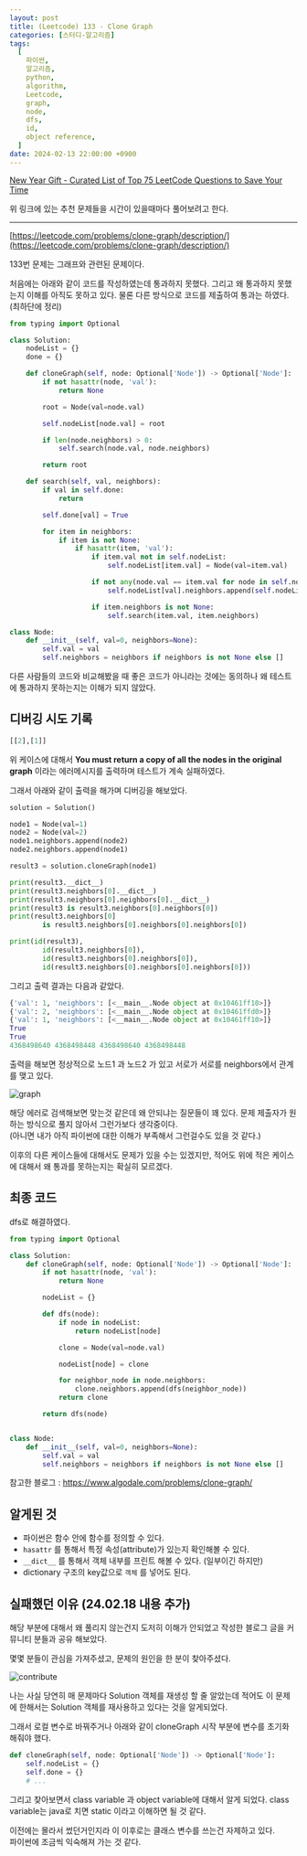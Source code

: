 ```yaml
---
layout: post
title: (Leetcode) 133 - Clone Graph
categories: [스터디-알고리즘]
tags:
  [
    파이썬,
    알고리즘,
    python,
    algorithm,
    Leetcode,
    graph,
    node,
    dfs,
    id,
    object reference,
  ]
date: 2024-02-13 22:00:00 +0900
---
```


[New Year Gift - Curated List of Top 75 LeetCode Questions to Save Your Time](https://www.teamblind.com/post/New-Year-Gift---Curated-List-of-Top-75-LeetCode-Questions-to-Save-Your-Time-OaM1orEU)

위 링크에 있는 추천 문제들을 시간이 있을때마다 풀어보려고 한다.

---

[https://leetcode.com/problems/clone-graph/description/](https://leetcode.com/problems/clone-graph/description/)

133번 문제는 그래프와 관련된 문제이다.

처음에는 아래와 같이 코드를 작성하였는데 통과하지 못했다. 그리고 왜 통과하지 못했는지 이해를 아직도 못하고 있다.
물론 다른 방식으로 코드를 제출하여 통과는 하였다. (최하단에 정리)

```python
from typing import Optional

class Solution:
    nodeList = {}
    done = {}

    def cloneGraph(self, node: Optional['Node']) -> Optional['Node']:
        if not hasattr(node, 'val'):
            return None

        root = Node(val=node.val)

        self.nodeList[node.val] = root

        if len(node.neighbors) > 0:
            self.search(node.val, node.neighbors)

        return root

    def search(self, val, neighbors):
        if val in self.done:
            return

        self.done[val] = True

        for item in neighbors:
            if item is not None:
                if hasattr(item, 'val'):
                    if item.val not in self.nodeList:
                        self.nodeList[item.val] = Node(val=item.val)

                    if not any(node.val == item.val for node in self.nodeList[val].neighbors):
                        self.nodeList[val].neighbors.append(self.nodeList[item.val])

                    if item.neighbors is not None:
                        self.search(item.val, item.neighbors)

class Node:
    def __init__(self, val=0, neighbors=None):
        self.val = val
        self.neighbors = neighbors if neighbors is not None else []
```

다른 사람들의 코드와 비교해봤을 때 좋은 코드가 아니라는 것에는 동의하나 왜 테스트에 통과하지 못하는지는 이해가 되지 않았다.

## 디버깅 시도 기록

```python
[[2],[1]]
```

위 케이스에 대해서 **You must return a copy of all the nodes in the original graph** 이라는 에러메시지를 출력하며 테스트가 계속 실패하였다.

그래서 아래와 같이 출력을 해가며 디버깅을 해보았다.

```python
solution = Solution()

node1 = Node(val=1)
node2 = Node(val=2)
node1.neighbors.append(node2)
node2.neighbors.append(node1)

result3 = solution.cloneGraph(node1)

print(result3.__dict__)
print(result3.neighbors[0].__dict__)
print(result3.neighbors[0].neighbors[0].__dict__)
print(result3 is result3.neighbors[0].neighbors[0])
print(result3.neighbors[0]
        is result3.neighbors[0].neighbors[0].neighbors[0])

print(id(result3),
        id(result3.neighbors[0]),
        id(result3.neighbors[0].neighbors[0]),
        id(result3.neighbors[0].neighbors[0].neighbors[0]))
```

그리고 출력 결과는 다음과 같았다.

```python
{'val': 1, 'neighbors': [<__main__.Node object at 0x10461ff10>]}
{'val': 2, 'neighbors': [<__main__.Node object at 0x10461ffd0>]}
{'val': 1, 'neighbors': [<__main__.Node object at 0x10461ff10>]}
True
True
4368498640 4368498448 4368498640 4368498448
```

출력을 해보면 정상적으로 노드1 과 노드2 가 있고 서로가 서로를 neighbors에서 관계를 맺고 있다.

![graph](/assets/images/2024-02-13-leetcode-133/graph.png)

해당 에러로 검색해보면 맞는것 같은데 왜 안되냐는 질문들이 꽤 있다. 문제 제출자가 원하는 방식으로 풀지 않아서 그런가보다 생각중이다.  
(아니면 내가 아직 파이썬에 대한 이해가 부족해서 그런걸수도 있을 것 같다.)

이후의 다른 케이스들에 대해서도 문제가 있을 수는 있겠지만, 적어도 위에 적은 케이스에 대해서 왜 통과를 못하는지는 확실히 모르겠다.

## 최종 코드

dfs로 해결하였다.

```python
from typing import Optional

class Solution:
    def cloneGraph(self, node: Optional['Node']) -> Optional['Node']:
        if not hasattr(node, 'val'):
            return None

        nodeList = {}

        def dfs(node):
            if node in nodeList:
                return nodeList[node]

            clone = Node(val=node.val)

            nodeList[node] = clone

            for neighbor_node in node.neighbors:
                clone.neighbors.append(dfs(neighbor_node))
            return clone

        return dfs(node)


class Node:
    def __init__(self, val=0, neighbors=None):
        self.val = val
        self.neighbors = neighbors if neighbors is not None else []
```

참고한 블로그 : https://www.algodale.com/problems/clone-graph/

## 알게된 것

- 파이썬은 함수 안에 함수를 정의할 수 있다.
- `hasattr` 를 통해서 특정 속성(attribute)가 있는지 확인해볼 수 있다.
- `__dict__` 를 통해서 객체 내부를 프린트 해볼 수 있다. (일부이긴 하지만)
- dictionary 구조의 key값으로 `객체` 를 넣어도 된다.

## 실패했던 이유 (24.02.18 내용 추가)

해당 부분에 대해서 왜 풀리지 않는건지 도저히 이해가 안되었고 작성한 블로그 글을 커뮤니티 분들과 공유 해보았다.

몇몇 분들이 관심을 가져주셨고, 문제의 원인을 한 분이 찾아주셨다.

![contribute](/assets/images/2024-02-13-leetcode-133/contribute.jpeg)

나는 사실 당연히 매 문제마다 Solution 객체를 재생성 할 줄 알았는데
적어도 이 문제에 한해서는 Solution 객체를 재사용하고 있다는 것을 알게되었다.

그래서 로컬 변수로 바꿔주거나 아래와 같이 cloneGraph 시작 부분에 변수를 초기화 해줘야 했다.

```py
def cloneGraph(self, node: Optional['Node']) -> Optional['Node']:
    self.nodeList = {}
    self.done = {}
    # ...
```

그리고 찾아보면서 class variable 과 object variable에 대해서 알게 되었다.
class variable는 java로 치면 static 이라고 이해하면 될 것 같다.

이전에는 몰라서 썼던거인지라 이 이후로는 클래스 변수를 쓰는건 자제하고 있다.  
파이썬에 조금씩 익숙해져 가는 것 같다.
